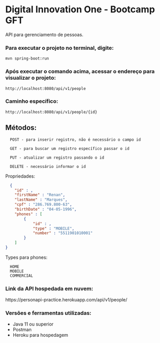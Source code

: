 <h1>Digital Innovation One - Bootcamp GFT</h1>

API para gerenciamento de pessoas.

<h3>Para executar o projeto no terminal, digite:</h3>

```shell script
mvn spring-boot:run 
```

<h3>Após executar o comando acima, acessar o endereço para visualizar o projeto:</h3>

```
http://localhost:8080/api/v1/people
```
<h3>Caminho específico: </h3>

```
http://localhost:8080/api/v1/people/{id}
```
<h2>Métodos:</h2>

```
  POST - para inserir registro, não é necessário o campo id
  
  GET - para buscar um registro específico passar o id
  
  PUT - atualizar um registro passando o id
  
  DELETE - necessário informar o id
```

Propriedades:

``` json
  {
    "id" : ,
    "firstName" : "Renan",
    "lastName" : "Marques",
    "cpf" : "286.769.800-63",
    "birthDate" : "04-05-1996",
    "phones" : [
        {
            "id" : ,
            "type" : "MOBILE",
            "number" : "5511901010001"
        }
    ]
}
```
Types para phones:

```
  HOME
  MOBILE
  COMMERCIAL
```

<h3>Link da API hospedada em nuvem:</h3>
https://personapi-practice.herokuapp.com/api/v1/people/

<h3>Versões e ferramentas utilizadas:</h3>

- Java 11 ou superior
- Postman
- Heroku para hospedagem
